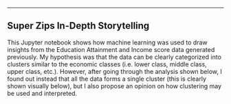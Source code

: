 ----------------------------
Super Zips In-Depth Storytelling
----------------------------

This Jupyter notebook shows how machine learning was used to draw insights from the Education Attainment and Income score data generated previously. My hypothesis was that the data can be clearly categorized into clusters similar to the economic classes (i.e. lower class, middle class, upper class, etc.). However, after going through the analysis shown below, I found out instead that all the data forms a single cluster (this is clearly shown visually below), but I also propose an opinion on how clustering may be used and interpreted.
